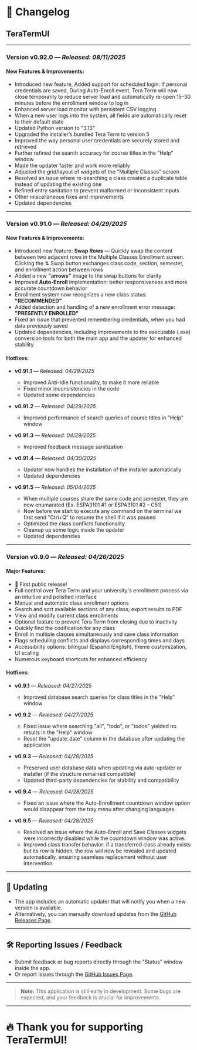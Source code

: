 # 📜 Changelog

## TeraTermUI

---

### **Version v0.92.0** — *Released: 08/11/2025*  

#### New Features & Improvements:
- Introduced new feature, Added support for scheduled login: If personal credentials are saved, During Auto-Enroll event, Tera Term will now close temporarily to reduce server load and automatically re-open 15–30 minutes before the enrollment window to log in
- Enhanced server load monitor with persistent CSV logging
- When a new user logs into the system, all fields are automatically reset to their default state
- Updated Python version to "3.13"
- Upgraded the installer’s bundled Tera Term to version 5
- Improved the way personal user credentials are securely stored and retrieved
- Further refined the search accuracy for course titles in the "Help" window
- Made the updater faster and work more reliably
- Adjusted the grid/layout of widgets of the "Multiple Classes" screen
- Resolved an issue where re-searching a class created a duplicate table instead of updating the existing one
- Refined entry sanitation to prevent malformed or inconsistent inputs
- Other miscellaneous fixes and improvements
- Updated dependencies

---

### **Version v0.91.0** — *Released: 04/29/2025*  

#### New Features & Improvements:
- Introduced new feature: **Swap Rows** — Quickly swap the content between two adjacent rows in the Multiple Classes Enrollment screen. Clicking the ⇅ Swap button exchanges class code, section, semester, and enrollment action between rows
- Added a new **"arrows"** image to the swap buttons for clarity
- Improved **Auto-Enroll** implementation: better responsiveness and more accurate countdown behavior
- Enrollment system now recognizes a new class status: **"RECOMMENDED"**
- Added detection and handling of a new enrollment error message: **"PRESENTLY ENROLLED"**
- Fixed an issue that prevented remembering credentials, when you had data previously saved
- Updated dependencies, including improvements to the executable (.exe) conversion tools for both the main app and the updater for enhanced stability

#### Hotfixes:
- **v0.91.1** — *Released: 04/29/2025*
  - Improved Anti-Idle functionality, to make it more reliable
  - Fixed minor inconsistencies in the code
  - Updated some dependencies

- **v0.91.2** — *Released: 04/29/2025*
  - Improved performance of search queries of course titles in "Help" window

- **v0.91.3** — *Released: 04/29/2025*
  - Improved feedback message sanitization

- **v0.91.4** — *Released: 04/30/2025*
  - Updater now handles the installation of the installer automatically
  - Updated dependencies

- **v0.91.5** — *Released: 05/04/2025*
  - When multiple courses share the same code and semester, they are now enumarated (Ex. ESPA3101 #1 or ESPA3101 #2 - C51)
  - Now before we start to execute any command on the terminal we first send "Ctrl+Q" to resume the shell if it was paused
  - Optimized the class conflicts functionality
  - Cleanup up some logic inside the updater
  - Updated dependencies

---

### **Version v0.9.0** — *Released: 04/26/2025*  

#### Major Features:
- 🎉 First public release!
- Full control over Tera Term and your university's enrollment process via an intuitive and polished interface
- Manual and automatic class enrollment options
- Search and sort available sections of any class; export results to PDF
- View and modify current class enrollments
- Optional feature to prevent Tera Term from closing due to inactivity
- Quickly find the codification for any class
- Enroll in multiple classes simultaneously and save class information
- Flags scheduling conflicts and displays corresponding times and days
- Accessibility options: bilingual (Español/English), theme customization, UI scaling
- Numerous keyboard shortcuts for enhanced efficiency

#### Hotfixes:
- **v0.9.1** — *Released: 04/27/2025*  
  - Improved database search queries for class titles in the "Help" window

- **v0.9.2** — *Released: 04/27/2025*  
  - Fixed issue where searching "all", "todo", or "todos" yielded no results in the "Help" window
  - Reset the "update_date" column in the database after updating the application

- **v0.9.3** — *Released: 04/28/2025*  
  - Preserved user database data when updating via auto-updater or installer (if the structure remained compatible)
  - Updated third-party dependencies for stability and compatibility

- **v0.9.4** — *Released: 04/28/2025*  
  - Fixed an issue where the Auto-Enrollment countdown window option would disappear from the tray menu after changing languages

- **v0.9.5** — *Released: 04/28/2025*  
  - Resolved an issue where the Auto-Enroll and Save Classes widgets were incorrectly disabled while the countdown window was active.
  - Improved class transfer behavior: if a transferred class already exists but its row is hidden, the row will now be revealed and updated automatically, ensuring seamless replacement without user intervention
  
---

## 🔄 Updating

- The app includes an automatic updater that will notify you when a new version is available.
- Alternatively, you can manually download updates from the [GitHub Releases Page](https://github.com/Hanuwa/TeraTermUI/releases/latest).

---

## 🛠️ Reporting Issues / Feedback

- Submit feedback or bug reports directly through the "Status" window inside the app.
- Or report issues through the [GitHub Issues Page](https://github.com/Hanuwa/TeraTermUI/issues).

---

> **Note:** This application is still early in development. Some bugs are expected, and your feedback is crucial for improvements.

---

# 🔥 Thank you for supporting TeraTermUI!
